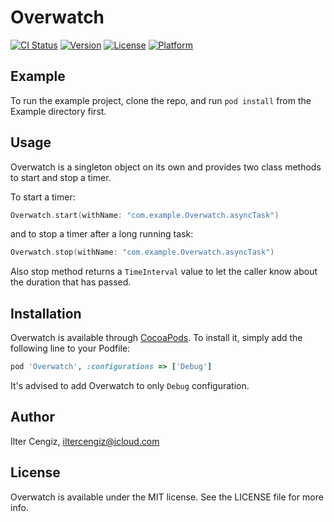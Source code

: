 # Overwatch

[![CI Status](https://img.shields.io/travis/Ilter%20Cengiz/Overwatch.svg?style=flat)](https://travis-ci.org/Ilter%20Cengiz/Overwatch)
[![Version](https://img.shields.io/cocoapods/v/Overwatch.svg?style=flat)](http://cocoapods.org/pods/Overwatch)
[![License](https://img.shields.io/cocoapods/l/Overwatch.svg?style=flat)](http://cocoapods.org/pods/Overwatch)
[![Platform](https://img.shields.io/cocoapods/p/Overwatch.svg?style=flat)](http://cocoapods.org/pods/Overwatch)

## Example

To run the example project, clone the repo, and run `pod install` from the Example directory first.

## Usage

Overwatch is a singleton object on its own and provides two class methods to start and stop a timer.

To start a timer:

```swift
Overwatch.start(withName: "com.example.Overwatch.asyncTask")
```

and to stop a timer after a long running task:

```swift
Overwatch.stop(withName: "com.example.Overwatch.asyncTask")
```

Also stop method returns a `TimeInterval` value to let the caller know about the duration that has passed.

## Installation

Overwatch is available through [CocoaPods](http://cocoapods.org). To install it, simply add the following line to your Podfile:

```ruby
pod 'Overwatch', :configurations => ['Debug']
```

It's advised to add Overwatch to only `Debug` configuration.

## Author

Ilter Cengiz, iltercengiz@icloud.com

## License

Overwatch is available under the MIT license. See the LICENSE file for more info.
